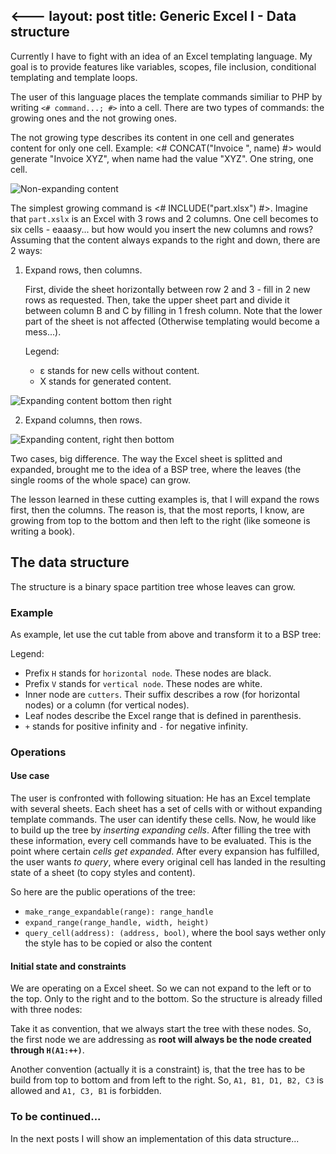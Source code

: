 <---
layout: post
title: Generic Excel I - Data structure
---

<script type="text/javascript" src="{{"/assets/js/d3.v4.min.js"|absolute_url}}"></script>
<script type="text/javascript" src="{{"/assets/posts/growing-bsp-trees/script.js"|absolute_url}}"></script>

Currently I have to fight with an idea of an Excel templating language. My goal is to provide features like variables, scopes, file inclusion, conditional templating and template loops.

The user of this language places the template commands similiar to PHP by writing `<# command...; #>` into a cell. There are two types of commands: the growing ones and the not growing ones.

The not growing type describes its content in one cell and generates content for only one cell. Example: <# CONCAT("Invoice ", name) #> would generate "Invoice XYZ", when name had the value "XYZ". One string, one cell.

![Non-expanding content]({{"/assets/posts/growing-bsp-trees/non-expanding.PNG"|absolute_url}})

The simplest growing command is <# INCLUDE("part.xlsx") #>. Imagine that `part.xslx` is an Excel with 3 rows and 2 columns. One cell becomes to six cells - eaaasy... but how would you insert the new columns and rows? Assuming that the content always expands to the right and down, there are 2 ways:

1. Expand rows, then columns.

    First, divide the sheet horizontally between row 2 and 3 - fill in 2 new rows as requested. Then, take the upper sheet part and divide it between column B and C by filling in 1 fresh column. Note that the lower part of the sheet is not affected (Otherwise templating would become a mess...).

    Legend:

      * &epsilon; stands for new cells without content.
      * X stands for generated content.

![Expanding content bottom then right]({{"/assets/posts/growing-bsp-trees/expanding-bottom-right.PNG"|absolute_url}})



2. Expand columns, then rows.


![Expanding content, right then bottom]({{"/assets/posts/growing-bsp-trees/expanding-right-bottom.PNG"|absolute_url}})

Two cases, big difference. The way the Excel sheet is splitted and expanded, brought me to the idea of a BSP tree, where the leaves (the single rooms of the whole space) can grow.

The lesson learned in these cutting examples is, that I will expand the rows first, then the columns. The reason is, that the most reports, I know, are growing from top to the bottom and then left to the right (like someone is writing a book).

## The data structure

The structure is a binary space partition tree whose leaves can grow.

### Example

As example, let use the cut table from above and transform it to a BSP tree:

<div id="cut"></div>
<script type="text/javascript">
  var tree = new Tree();
  tree.MakeExpandable(new Range(2, 2, 3, 4));
  embedTree(tree, '#cut', 10, 10);
</script>

Legend:

* Prefix `H` stands for `horizontal node`. These nodes are black.
* Prefix `V` stands for `vertical node`. These nodes are white.
* Inner node are `cutters`. Their suffix describes a row (for horizontal nodes) or a column (for vertical nodes).
* Leaf nodes describe the Excel range that is defined in parenthesis.
* `+` stands for positive infinity and `-` for negative infinity.

### Operations

#### Use case
The user is confronted with following situation: He has an Excel template with several sheets. Each sheet has a set of cells with or without expanding template commands. The user can identify these cells. Now, he would like to build up the tree by *inserting expanding cells*. After filling the tree with these information, every cell commands have to be evaluated. This is the point where certain *cells get expanded*. After every expansion has fulfilled, the user wants *to query*, where every original cell has landed in the resulting state of a sheet (to copy styles and content).

So here are the public operations of the tree:

* `make_range_expandable(range): range_handle`
* `expand_range(range_handle, width, height)`
* `query_cell(address): (address, bool)`, where the bool says wether only the style has to be copied or also the content

#### Initial state and constraints

We are operating on a Excel sheet. So we can not expand to the left or to the top. Only to the right and to the bottom. So the structure is already filled with three nodes:

<div id="here"></div>
<script type="text/javascript">
  var tree = new Tree();
  embedTree(tree, '#here', 10, 10);
</script>

Take it as convention, that we always start the tree with these nodes. So, the first node we are addressing as **root will always be the node created through `H(A1:++)`**.

Another convention (actually it is a constraint) is, that the tree has to be build from top to bottom and from left to the right. So, `A1, B1, D1, B2, C3` is allowed and `A1, C3, B1` is forbidden.

### To be continued...

In the next posts I will show an implementation of this data structure...
